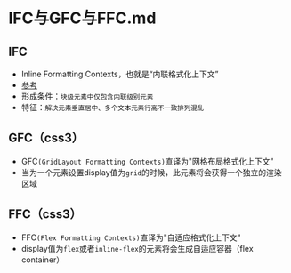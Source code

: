 # IFC与GFC与FFC.md

## IFC
- Inline Formatting Contexts，也就是“内联格式化上下文”
- [参考](https://segmentfault.com/a/1190000017273573)
- 形成条件：`块级元素中仅包含内联级别元素`
- 特征：`解决元素垂直居中、多个文本元素行高不一致排列混乱`

## GFC（css3）
- GFC`(GridLayout Formatting Contexts)`直译为"网格布局格式化上下文"
- 当为一个元素设置display值为`grid`的时候，此元素将会获得一个独立的渲染区域

## FFC（css3）
- FFC`(Flex Formatting Contexts)`直译为"自适应格式化上下文"
- display值为`flex`或者`inline-flex`的元素将会生成自适应容器（flex container）